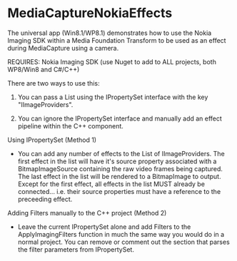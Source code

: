 MediaCaptureNokiaEffects
========================

The universal app (Win8.1/WP8.1) demonstrates how to use the Nokia Imaging SDK within a Media Foundation Transform to be used as an effect during MediaCapture using a camera.

REQUIRES: Nokia Imaging SDK (use Nuget to add to ALL projects, both WP8/Win8 and C#/C++)

There are two ways to use this:

1.  You can pass a List<IImageProvider> using the IPropertySet interface with the key "IImageProviders".  

2.  You can ignore the IPropertySet interface and manually add an effect pipeline within the C++ component.  




Using IPropertySet (Method 1)

- You can add any number of effects to the List of IImageProviders.  The first effect in the list will have it's source property associated with a BitmapImageSource containing the raw video frames being captured.  The last effect in the list will be rendered to a BitmapImage to output.  Except for the first effect, all effects in the list MUST already be connected... i.e. their source properties must have a reference to the preceeding effect. 

Adding Filters manually to the C++ project (Method 2)

- Leave the current IPropertySet alone and add Filters to the ApplyImagingFilters function in much the same way you would do in a normal project.  You can remove or comment out the section that parses the filter parameters from IPropertySet.
